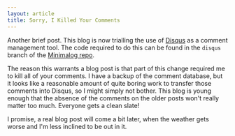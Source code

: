 ```yaml
---
layout: article
title: Sorry, I Killed Your Comments
---
```


Another brief post. This blog is now trialling the use of
[Disqus](http://disqus.com) as a comment management tool. The code required
to do this can be found in the `disqus` branch of the
[Minimalog repo](https://github.com/Lukasa/minimalog).

The reason this warrants a blog post is that part of this change required me
to kill all of your comments. I have a backup of the comment database, but it
looks like a reasonable amount of quite boring work to transfer those comments
into Disqus, so I might simply not bother. This blog is young enough that the
absence of the comments on the older posts won't really matter too much.
Everyone gets a clean slate!

I promise, a real blog post will come a bit later, when the weather gets worse
and I'm less inclined to be out in it.
